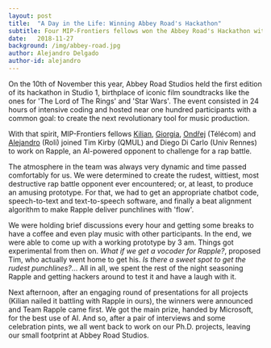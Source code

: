 ```yaml
---
layout: post
title:  "A Day in the Life: Winning Abbey Road's Hackathon"
subtitle: Four MIP-Frontiers fellows won the Abbey Road's Hackathon with the Rapple - virtual rap-battle opponent.
date:   2018-11-27
background: /img/abbey-road.jpg
author: Alejandro Delgado
author-id: alejandro
---
```

On the 10th of November this year, Abbey Road Studios held the first edition of its hackathon in Studio 1, birthplace of iconic film soundtracks like the ones for 'The Lord of The Rings' and 'Star Wars'. The event consisted in 24 hours of intensive coding and hosted near one hundred participants with a common goal: to create the next revolutionary tool for music production.

With that spirit, MIP-Frontiers fellows [Kilian](/people#kilian), [Giorgia](/people#giorgia), [Ondřej](/people#ondrej) (Télécom) and [Alejandro](/people#alejandro) (Roli) joined Tim Kirby (QMUL) and Diego Di Carlo (Univ Rennes) to work on Rapple, an AI-powered opponent to challenge for a rap battle.

The atmosphere in the team was always very dynamic and time passed comfortably for us. We were determined to create the rudest, wittiest, most destructive rap battle opponent ever encountered; or, at least, to produce an amusing prototype. For that, we had to get an appropriate chatbot code, speech-to-text and text-to-speech software, and finally a beat alignment algorithm to make Rapple deliver punchlines with 'flow'.

We were holding brief discussions every hour and getting some breaks to have a coffee and even play music with other participants. In the end, we were able to come up with a working prototype by 3 am. Things got experimental from then on. *What if we get a vocoder for Rapple?*, proposed Tim, who actually went home to get his. *Is there a sweet spot to get the rudest punchlines?*... All in all, we spent the rest of the night seasoning Rapple and getting hackers around to test it and have a laugh with it.

Next afternoon, after an engaging round of presentations for all projects (Kilian nailed it battling with Rapple in ours), the winners were announced and Team Rapple came first. We got the main prize, handed by Microsoft, for the best use of AI. And so, after a pair of interviews and some celebration pints, we all went back to work on our Ph.D. projects, leaving our small footprint at Abbey Road Studios.
